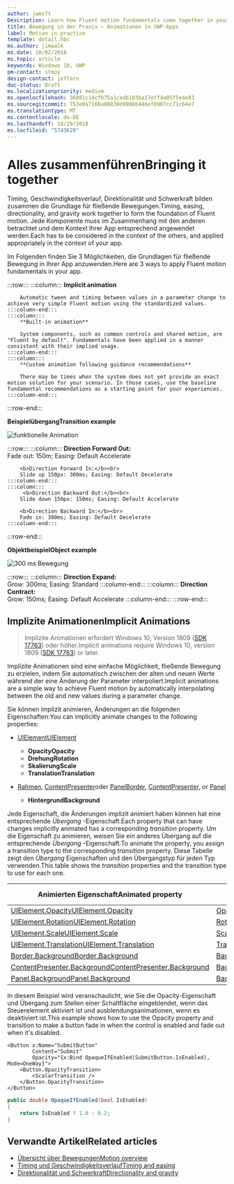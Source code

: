```yaml
---
author: jwmsft
Description: Learn how Fluent motion fundamentals come together in your app.
title: Bewegung in der Praxis – Animationen in UWP-Apps
label: Motion in practice
template: detail.hbs
ms.author: jimwalk
ms.date: 10/02/2018
ms.topic: article
keywords: Windows 10, UWP
pm-contact: stmoy
design-contact: jeffarn
doc-status: Draft
ms.localizationpriority: medium
ms.openlocfilehash: 36081c14cfb75a1cedb103ba17eff4a05f5e4e83
ms.sourcegitcommit: 753e0a7160a88830d9908b446ef0907cc71c64e7
ms.translationtype: MT
ms.contentlocale: de-DE
ms.lasthandoff: 10/29/2018
ms.locfileid: "5743629"
---
```

# <a name="bringing-it-together"></a><span data-ttu-id="5bb89-103">Alles zusammenführen</span><span class="sxs-lookup"><span data-stu-id="5bb89-103">Bringing it together</span></span>

<span data-ttu-id="5bb89-104">Timing, Geschwindigkeitsverlauf, Direktionalität und Schwerkraft bilden zusammen die Grundlage für fließende Bewegungen.</span><span class="sxs-lookup"><span data-stu-id="5bb89-104">Timing, easing, directionality, and gravity work together to form the foundation of Fluent motion.</span></span> <span data-ttu-id="5bb89-105">Jede Komponente muss im Zusammenhang mit den anderen betrachtet und dem Kontext Ihrer App entsprechend angewendet werden.</span><span class="sxs-lookup"><span data-stu-id="5bb89-105">Each has to be considered in the context of the others, and applied appropriately in the context of your app.</span></span>

<span data-ttu-id="5bb89-106">Im Folgenden finden Sie 3 Möglichkeiten, die Grundlagen für fließende Bewegung in Ihrer App anzuwenden.</span><span class="sxs-lookup"><span data-stu-id="5bb89-106">Here are 3 ways to apply Fluent motion fundamentals in your app.</span></span>

:::row:::
    :::column:::
        **Implicit animation**

        Automatic tween and timing between values in a parameter change to achieve very simple Fluent motion using the standardized values.
    :::column-end:::
    :::column:::
        **Built-in animation**

        System components, such as common controls and shared motion, are "Fluent by default". Fundamentals have been applied in a manner consistent with their implied usage.
    :::column-end:::
    :::column:::
        **Custom animation following guidance recommendations**

        There may be times when the system does not yet provide an exact motion solution for your scenario. In those cases, use the baseline fundamental recommendations as a starting point for your experiences.
    :::column-end:::
:::row-end:::

**<span data-ttu-id="5bb89-107">Beispielübergang</span><span class="sxs-lookup"><span data-stu-id="5bb89-107">Transition example</span></span>**

![funktionelle Animation](images/pageRefresh.gif)

:::row:::
    :::column:::
        <b>Direction Forward Out:</b><br>
        Fade out: 150m; Easing: Default Accelerate

        <b>Direction Forward In:</b><br>
        Slide up 150px: 300ms; Easing: Default Decelerate
    :::column-end:::
    :::column:::
         <b>Direction Backward Out:</b><br>
        Slide down 150px: 150ms; Easing: Default Accelerate

        <b>Direction Backward In:</b><br>
        Fade in: 300ms; Easing: Default Decelerate
    :::column-end:::
:::row-end:::

**<span data-ttu-id="5bb89-109">Objektbeispiel</span><span class="sxs-lookup"><span data-stu-id="5bb89-109">Object example</span></span>**

 ![300 ms Bewegung](images/control.gif)

:::row:::
    :::column:::
        <b>Direction Expand:</b><br>
        Grow: 300ms; Easing: Standard
    :::column-end:::
    :::column:::
        <b>Direction Contract:</b><br>
        Grow: 150ms; Easing: Default Accelerate
    :::column-end:::
:::row-end:::

## <a name="implicit-animations"></a><span data-ttu-id="5bb89-111">Implizite Animationen</span><span class="sxs-lookup"><span data-stu-id="5bb89-111">Implicit Animations</span></span>

> <span data-ttu-id="5bb89-112">Implizite Animationen erfordert Windows 10, Version 1809 ([SDK 17763](https://developer.microsoft.com/windows/downloads/windows-10-sdk)) oder höher.</span><span class="sxs-lookup"><span data-stu-id="5bb89-112">Implicit animations require Windows 10, version 1809 ([SDK 17763](https://developer.microsoft.com/windows/downloads/windows-10-sdk)) or later.</span></span>


<span data-ttu-id="5bb89-113">Implizite Animationen sind eine einfache Möglichkeit, fließende Bewegung zu erzielen, indem Sie automatisch zwischen der alten und neuen Werte während der eine Änderung der Parameter interpoliert.</span><span class="sxs-lookup"><span data-stu-id="5bb89-113">Implicit animations are a simple way to achieve Fluent motion by automatically interpolating between the old and new values during a parameter change.</span></span>

<span data-ttu-id="5bb89-114">Sie können implizit animieren, Änderungen an die folgenden Eigenschaften:</span><span class="sxs-lookup"><span data-stu-id="5bb89-114">You can implicitly animate changes to the following properties:</span></span>

- [<span data-ttu-id="5bb89-115">UIElement</span><span class="sxs-lookup"><span data-stu-id="5bb89-115">UIElement</span></span>](/uwp/api/windows.ui.xaml.uielement)
  - **<span data-ttu-id="5bb89-116">Opacity</span><span class="sxs-lookup"><span data-stu-id="5bb89-116">Opacity</span></span>**
  - **<span data-ttu-id="5bb89-117">Drehung</span><span class="sxs-lookup"><span data-stu-id="5bb89-117">Rotation</span></span>**
  - **<span data-ttu-id="5bb89-118">Skalierung</span><span class="sxs-lookup"><span data-stu-id="5bb89-118">Scale</span></span>**
  - **<span data-ttu-id="5bb89-119">Translation</span><span class="sxs-lookup"><span data-stu-id="5bb89-119">Translation</span></span>**

- <span data-ttu-id="5bb89-120">[Rahmen](/uwp/api/windows.ui.xaml.controls.border), [ContentPresenter](/uwp/api/windows.ui.xaml.controls.contentpresenter)oder [Panel](/uwp/api/windows.ui.xaml.controls.panel)</span><span class="sxs-lookup"><span data-stu-id="5bb89-120">[Border](/uwp/api/windows.ui.xaml.controls.border), [ContentPresenter](/uwp/api/windows.ui.xaml.controls.contentpresenter), or [Panel](/uwp/api/windows.ui.xaml.controls.panel)</span></span>
  - **<span data-ttu-id="5bb89-121">Hintergrund</span><span class="sxs-lookup"><span data-stu-id="5bb89-121">Background</span></span>**

<span data-ttu-id="5bb89-122">Jede Eigenschaft, die Änderungen implizit animiert haben können hat eine entsprechende _Übergang_ -Eigenschaft.</span><span class="sxs-lookup"><span data-stu-id="5bb89-122">Each property that can have changes implicitly animated has a corresponding _transition_ property.</span></span> <span data-ttu-id="5bb89-123">Um die Eigenschaft zu animieren, weisen Sie ein anderes Übergang auf die entsprechende _Übergang_ -Eigenschaft.</span><span class="sxs-lookup"><span data-stu-id="5bb89-123">To animate the property, you assign a transition type to the corresponding _transition_ property.</span></span> <span data-ttu-id="5bb89-124">Diese Tabelle zeigt den _Übergang_ Eigenschaften und den Übergangstyp für jeden Typ verwenden.</span><span class="sxs-lookup"><span data-stu-id="5bb89-124">This table shows the _transition_ properties and the transition type to use for each one.</span></span>

| <span data-ttu-id="5bb89-125">Animierten Eigenschaft</span><span class="sxs-lookup"><span data-stu-id="5bb89-125">Animated property</span></span> | <span data-ttu-id="5bb89-126">Übergang-Eigenschaft</span><span class="sxs-lookup"><span data-stu-id="5bb89-126">Transition property</span></span> | <span data-ttu-id="5bb89-127">Implizite Übergangstyp</span><span class="sxs-lookup"><span data-stu-id="5bb89-127">Implicit transition type</span></span> |
| -- | -- | -- |
| [<span data-ttu-id="5bb89-128">UIElement.Opacity</span><span class="sxs-lookup"><span data-stu-id="5bb89-128">UIElement.Opacity</span></span>](/uwp/api/windows.ui.xaml.uielement.opacity) | [<span data-ttu-id="5bb89-129">OpacityTransition</span><span class="sxs-lookup"><span data-stu-id="5bb89-129">OpacityTransition</span></span>](/uwp/api/windows.ui.xaml.uielement.opacitytransition) | [<span data-ttu-id="5bb89-130">ScalarTransition</span><span class="sxs-lookup"><span data-stu-id="5bb89-130">ScalarTransition</span></span>](/uwp/api/windows.ui.xaml.scalartransition) |
| [<span data-ttu-id="5bb89-131">UIElement.Rotation</span><span class="sxs-lookup"><span data-stu-id="5bb89-131">UIElement.Rotation</span></span>](/uwp/api/windows.ui.xaml.uielement.rotation) | [<span data-ttu-id="5bb89-132">RotationTransition</span><span class="sxs-lookup"><span data-stu-id="5bb89-132">RotationTransition</span></span>](/uwp/api/windows.ui.xaml.uielement.rotationtransition) | [<span data-ttu-id="5bb89-133">ScalarTransition</span><span class="sxs-lookup"><span data-stu-id="5bb89-133">ScalarTransition</span></span>](/uwp/api/windows.ui.xaml.scalartransition) |
| [<span data-ttu-id="5bb89-134">UIElement.Scale</span><span class="sxs-lookup"><span data-stu-id="5bb89-134">UIElement.Scale</span></span>](/uwp/api/windows.ui.xaml.uielement.scale) | [<span data-ttu-id="5bb89-135">ScaleTransition</span><span class="sxs-lookup"><span data-stu-id="5bb89-135">ScaleTransition</span></span>](/uwp/api/windows.ui.xaml.uielement.scaletransition) | [<span data-ttu-id="5bb89-136">Vector3Transition</span><span class="sxs-lookup"><span data-stu-id="5bb89-136">Vector3Transition</span></span>](/uwp/api/windows.ui.xaml.uielement.vector3transition) |
| [<span data-ttu-id="5bb89-137">UIElement.Translation</span><span class="sxs-lookup"><span data-stu-id="5bb89-137">UIElement.Translation</span></span>](/uwp/api/windows.ui.xaml.uielement.scale) | [<span data-ttu-id="5bb89-138">TranslationTransition</span><span class="sxs-lookup"><span data-stu-id="5bb89-138">TranslationTransition</span></span>](/uwp/api/windows.ui.xaml.uielement.translationtransition) | [<span data-ttu-id="5bb89-139">Vector3Transition</span><span class="sxs-lookup"><span data-stu-id="5bb89-139">Vector3Transition</span></span>](/uwp/api/windows.ui.xaml.uielement.vector3transition) |
| [<span data-ttu-id="5bb89-140">Border.Background</span><span class="sxs-lookup"><span data-stu-id="5bb89-140">Border.Background</span></span>](/uwp/api/windows.ui.xaml.controls.border.background) | [<span data-ttu-id="5bb89-141">BackgroundTransition</span><span class="sxs-lookup"><span data-stu-id="5bb89-141">BackgroundTransition</span></span>](/uwp/api/windows.ui.xaml.controls.border.backgroundtransition) | [<span data-ttu-id="5bb89-142">BrushTransition</span><span class="sxs-lookup"><span data-stu-id="5bb89-142">BrushTransition</span></span>](//uwp/api/windows.ui.xaml.uielement.brushtransition) |
| [<span data-ttu-id="5bb89-143">ContentPresenter.Background</span><span class="sxs-lookup"><span data-stu-id="5bb89-143">ContentPresenter.Background</span></span>](/uwp/api/windows.ui.xaml.controls.contentpresenter.background) | [<span data-ttu-id="5bb89-144">BackgroundTransition</span><span class="sxs-lookup"><span data-stu-id="5bb89-144">BackgroundTransition</span></span>](/uwp/api/windows.ui.xaml.controls.contentpresenter.backgroundtransition) | [<span data-ttu-id="5bb89-145">BrushTransition</span><span class="sxs-lookup"><span data-stu-id="5bb89-145">BrushTransition</span></span>](//uwp/api/windows.ui.xaml.uielement.brushtransition) |
| [<span data-ttu-id="5bb89-146">Panel.Background</span><span class="sxs-lookup"><span data-stu-id="5bb89-146">Panel.Background</span></span>](/uwp/api/windows.ui.xaml.controls.panel.background) | [<span data-ttu-id="5bb89-147">BackgroundTransition</span><span class="sxs-lookup"><span data-stu-id="5bb89-147">BackgroundTransition</span></span>](/uwp/api/windows.ui.xaml.controls.panel.backgroundtransition)  | [<span data-ttu-id="5bb89-148">BrushTransition</span><span class="sxs-lookup"><span data-stu-id="5bb89-148">BrushTransition</span></span>](//uwp/api/windows.ui.xaml.uielement.brushtransition) |

<span data-ttu-id="5bb89-149">In diesem Beispiel wird veranschaulicht, wie Sie die Opacity-Eigenschaft und Übergang zum Stellen einer Schaltfläche eingeblendet, wenn das Steuerelement aktiviert ist und ausblendungsanimationen, wenn es deaktiviert ist.</span><span class="sxs-lookup"><span data-stu-id="5bb89-149">This example shows how to use the Opacity property and transition to make a button fade in when the control is enabled and fade out when it's disabled.</span></span>

```xaml
<Button x:Name="SubmitButton"
        Content="Submit"
        Opacity="{x:Bind OpaqueIfEnabled(SubmitButton.IsEnabled), Mode=OneWay}">
    <Button.OpacityTransition>
        <ScalarTransition />
    </Button.OpacityTransition>
</Button>
```

```csharp
public double OpaqueIfEnabled(bool IsEnabled)
{
    return IsEnabled ? 1.0 : 0.2;
}
```

## <a name="related-articles"></a><span data-ttu-id="5bb89-150">Verwandte Artikel</span><span class="sxs-lookup"><span data-stu-id="5bb89-150">Related articles</span></span>

- [<span data-ttu-id="5bb89-151">Übersicht über Bewegungen</span><span class="sxs-lookup"><span data-stu-id="5bb89-151">Motion overview</span></span>](index.md)
- [<span data-ttu-id="5bb89-152">Timing und Geschwindigkeitsverlauf</span><span class="sxs-lookup"><span data-stu-id="5bb89-152">Timing and easing</span></span>](timing-and-easing.md)
- [<span data-ttu-id="5bb89-153">Direktionalität und Schwerkraft</span><span class="sxs-lookup"><span data-stu-id="5bb89-153">Directionality and gravity</span></span>](directionality-and-gravity.md)